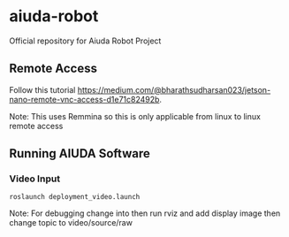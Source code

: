 # aiuda-robot
Official repository for Aiuda Robot Project

## Remote Access
Follow this tutorial https://medium.com/@bharathsudharsan023/jetson-nano-remote-vnc-access-d1e71c82492b.

Note: This uses Remmina so this is only applicable from linux to linux remote access

## Running AIUDA Software
### Video Input
```
roslaunch deployment_video.launch
```
Note: 
For debugging change <arg name="input" default="csi://0"/> into <arg name="input" default="file:///home/aiudabot/AIUDA_PACKAGES/barangay_video.mp4"/> then run rviz and add display image then change topic to video/source/raw

